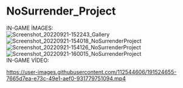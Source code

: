 # NoSurrender_Project
IN-GAME İMAGES:<br>
![Screenshot_20220921-152243_Gallery](https://user-images.githubusercontent.com/112544606/191505080-9569d5d8-16f0-4b9c-8d9b-672498ddf4c7.jpg) ![Screenshot_20220921-154018_NoSurrenderProject](https://user-images.githubusercontent.com/112544606/191506778-8cd141f1-aa04-4404-973a-67a67929f5b6.jpg) ![Screenshot_20220921-154126_NoSurrenderProject](https://user-images.githubusercontent.com/112544606/191507044-b9291efa-3286-460c-8eaa-02ec564ba068.jpg) ![Screenshot_20220921-160015_NoSurrenderProject](https://user-images.githubusercontent.com/112544606/191511999-c37281e6-ac92-495b-b059-e3ee0cc6191e.jpg)
<BR>IN-GAME VİDEO:<BR>

https://user-images.githubusercontent.com/112544606/191524655-7665d7ea-e73c-49e1-aef0-931779751094.mp4
